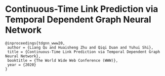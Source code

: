 # Continuous-Time Link Prediction via Temporal Dependent Graph Neural Network

```
@inproceedings{tdgnn_www20,
 author = {Liang Qu and Huaisheng Zhu and Qiqi Duan and Yuhui Shi},
 title = {Continuous-Time Link Prediction via Temporal Dependent Graph Neural Network},
 booktitle = {The World Wide Web Conference (WWW)},
 year = {2020}
} 
```
